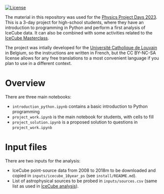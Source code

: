 [![License](https://img.shields.io/badge/License-CC_BY--NC--SA_4.0-blueviolet.svg)](https://creativecommons.org/licenses/by-nc-sa/4.0/)

The material in this repository was used for the [Physics Project Days 2023](https://uclouvain.be/fr/facultes/sc/physics-project-days.html). This is a 3-day project for high-school students, where they have an introduction to programming in Python and perform a first analysis of IceCube data. It can also be combined with some activities related to the [IceCube Masterclass](https://masterclass.icecube.wisc.edu/).

The project was intially developed for the [Université Catholique de Louvain](https://uclouvain.be/en/research-institutes/irmp/cp3) in Belgium, so the instructions are written in French, but the CC BY-NC-SA license allows for any free translations to a most convenient language if you plan to use in a different context.

# Overview

There are three main notebooks:
- `introduction_python.ipynb` contains a basic introduction to Python programming
- `project_work.ipynb` is the main notebook for students, with cells to fill
- `project_solution.ipynb` is a proposed solution to questions in `project_work.ipynb`

# Input files

There are two inputs for the analysis:
- IceCube point-source data from 2008 to 2018m to be downloaded and copied in `inputs/icecube_10year_ps` (see `install/README.md`).
- List of astrophysical sources to be probed in `inputs/sources.csv` (same list as used in [IceCube analysis](https://doi.org/10.1103/PhysRevLett.124.051103)).